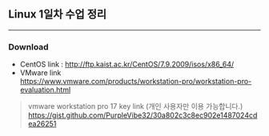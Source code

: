 ## Linux 1일차 수업 정리
- - - 

### Download

- CentOS link :
  http://ftp.kaist.ac.kr/CentOS/7.9.2009/isos/x86_64/
- VMware link  
  https://www.vmware.com/products/workstation-pro/workstation-pro-evaluation.html

> vmware workstation pro 17 key link 
> (개인 사용자만 이용 가능합니다.)
>  https://gist.github.com/PurpleVibe32/30a802c3c8ec902e1487024cdea26251
